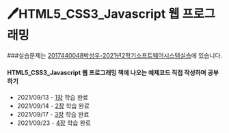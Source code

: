 # 🖊HTML5_CSS3_Javascript 웹 프로그래밍 

###실습문제는 [2017440048박성우-2021년2학기소프트웨어시스템실습](https://github.com/seong-wooo/seong-wooo.github.io)에 있습니다.

#### HTML5_CSS3_Javascript 웹 프로그래밍 책에 나오는 예제코드 직접 작성하며 공부하기
- 2021/09/13 - [1장](https://github.com/seong-wooo/HTML5_CSS3_Javascript/tree/main/1%EC%9E%A5) 학습 완료
- 2021/09/14 - [2장](https://github.com/seong-wooo/HTML5_CSS3_Javascript/tree/main/2%EC%9E%A5) 학습 완료
- 2021/09/17 - [3장](https://github.com/seong-wooo/HTML5_CSS3_Javascript/tree/main/3%EC%9E%A5) 학습 완료
- 2021/09/23 - [4장](https://github.com/seong-wooo/HTML5_CSS3_Javascript/tree/main/4%EC%9E%A5) 학습 완료